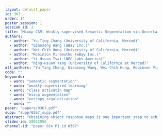```yaml
---
layout: default_paper
id: 367
order: 14
poster_session: 1
session_id: 2
title: "Mixup-CAM: Weakly-supervised Semantic Segmentation via Uncertainty Regularization"
authors:
  - author: "Yu-Ting Chang (University of California, Merced)"
  - author: "Qiaosong Wang (eBay Inc.)"
  - author: "Wei-Chih Hung (University of California, Merced)"
  - author: "Robinson Piramuthu (eBay Inc.)"
  - author: "Yi-Hsuan Tsai (NEC Labs America)"
  - author: "Ming-Hsuan Yang (University of California at Merced)"
all_authors: "Yu-Ting Chang, Qiaosong Wang, Wei-Chih Hung, Robinson Piramuthu, Yi-Hsuan Tsai and Ming-Hsuan Yang"
code: ""
keywords:
  - word: "semantic segmentation"
  - word: "weakly-supervised learning"
  - word: "class activatin map"
  - word: "mixup augmentation"
  - word: "entropy regularization"
  - word: ""
paper: "papers/0367.pdf"
supp: "supp/0367_supp.pdf"
abstract: "Obtaining object response maps is one important step to achieve weakly-supervised semantic segmentation using image-level labels.  However, existing methods rely on the classification task, which could result in a response map only attending on discriminative object regions as the network does not need to see the entire object for optimizing the classification loss.  To tackle this issue, we propose a principled and end-to-end train-able framework to allow the network to pay attention to other parts of the object, while producing a more complete and uniform response map.  Specifically, we introduce the mixup data augmentation scheme into the classification network and design two uncertainty regularization terms to better interact with the mixup strategy.   In experiments, we conduct extensive analysis to demonstrate the proposed method and show favorable performance against state-of-the-art approaches."
slides-id: 38933956
channel-id: "paper_014_P1_id_0367"
---
```

